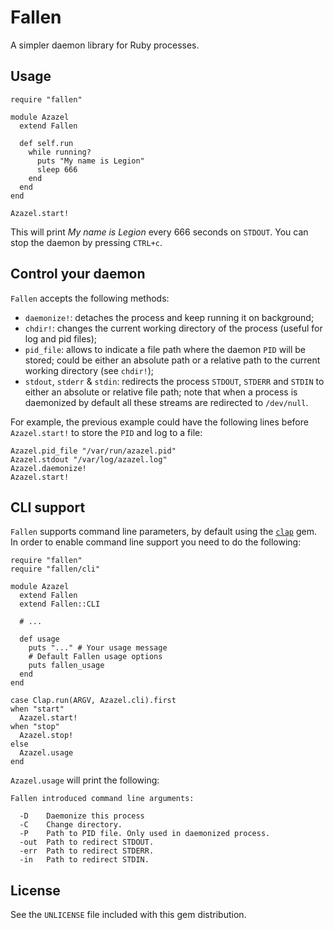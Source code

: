 # Fallen
A simpler daemon library for Ruby processes.

## Usage

```
require "fallen"

module Azazel
  extend Fallen
  
  def self.run
    while running?
      puts "My name is Legion"
      sleep 666
    end
  end
end

Azazel.start!
```

This will print _My name is Legion_ every 666 seconds on `STDOUT`. You can stop the daemon by pressing `CTRL+c`.

## Control your daemon
`Fallen` accepts the following methods:

* `daemonize!`: detaches the process and keep running it on background;
* `chdir!`: changes the current working directory of the process (useful for log and pid files);
* `pid_file`: allows to indicate a file path where the daemon `PID` will be stored; could be either an absolute path or a relative path to the current working directory (see `chdir!`);
* `stdout`, `stderr` & `stdin`: redirects the process `STDOUT`, `STDERR` and `STDIN` to either an absolute or relative file path; note that when a process is daemonized by default all these streams are redirected to `/dev/null`.

For example, the previous example could have the following lines before `Azazel.start!` to store the `PID` and log to a file:

```
Azazel.pid_file "/var/run/azazel.pid"
Azazel.stdout "/var/log/azazel.log"
Azazel.daemonize!
Azazel.start!
```

## CLI support
`Fallen` supports command line parameters, by default using the [`clap`](https://github.com/soveran/clap) gem. In order to enable command line support you need to do the following:

```
require "fallen"
require "fallen/cli"

module Azazel
  extend Fallen
  extend Fallen::CLI
  
  # ...
  
  def usage
    puts "..." # Your usage message
    # Default Fallen usage options
    puts fallen_usage
  end
end

case Clap.run(ARGV, Azazel.cli).first
when "start"
  Azazel.start!
when "stop"
  Azazel.stop!
else
  Azazel.usage
end
```

`Azazel.usage` will print the following:

```
Fallen introduced command line arguments:

  -D    Daemonize this process
  -C    Change directory.
  -P    Path to PID file. Only used in daemonized process.
  -out  Path to redirect STDOUT.
  -err  Path to redirect STDERR.
  -in   Path to redirect STDIN.
```

## License
See the `UNLICENSE` file included with this gem distribution.
